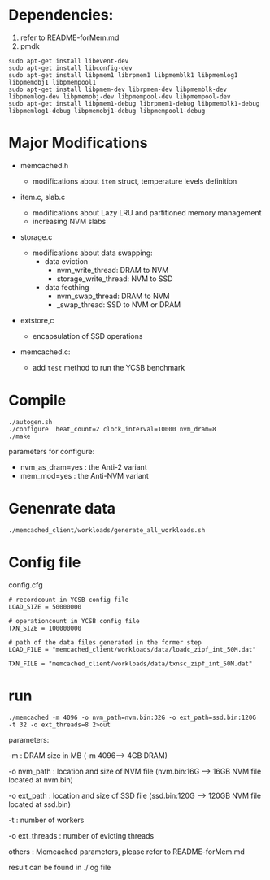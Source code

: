 # Dependencies:
1. refer to README-forMem.md
2. pmdk


```console
sudo apt-get install libevent-dev
sudo apt-get install libconfig-dev
sudo apt-get install libpmem1 librpmem1 libpmemblk1 libpmemlog1 libpmemobj1 libpmempool1
sudo apt-get install libpmem-dev librpmem-dev libpmemblk-dev libpmemlog-dev libpmemobj-dev libpmempool-dev libpmempool-dev
sudo apt-get install libpmem1-debug librpmem1-debug libpmemblk1-debug libpmemlog1-debug libpmemobj1-debug libpmempool1-debug
```

# Major Modifications

- memcached.h
    - modifications about `item` struct, temperature levels definition
- item.c, slab.c
    - modifications about Lazy LRU and partitioned memory management
    - increasing NVM slabs

- storage.c
    - modifications about data swapping: 
        - data eviction
            - nvm_write_thread: DRAM to NVM
            - storage_write_thread: NVM to SSD
        - data fecthing
            - nvm_swap_thread: DRAM to NVM
            - _swap_thread: SSD to NVM or DRAM

- extstore,c
    - encapsulation of SSD operations


- memcached.c:
    - add `test` method to run the YCSB benchmark

# Compile
```console
./autogen.sh
./configure  heat_count=2 clock_interval=10000 nvm_dram=8
./make
```
parameters for configure:

- nvm_as_dram=yes : the Anti-2 variant
- mem_mod=yes     : the Anti-NVM variant

# Genenrate data

```
./memcached_client/workloads/generate_all_workloads.sh 
```

# Config file
config.cfg
```
# recordcount in YCSB config file
LOAD_SIZE = 50000000

# operationcount in YCSB config file
TXN_SIZE = 100000000

# path of the data files generated in the former step
LOAD_FILE = "memcached_client/workloads/data/loadc_zipf_int_50M.dat" 

TXN_FILE = "memcached_client/workloads/data/txnsc_zipf_int_50M.dat"
```

# run

```console
./memcached -m 4096 -o nvm_path=nvm.bin:32G -o ext_path=ssd.bin:120G  -t 32 -o ext_threads=8 2>out
```
parameters:

-m                          : DRAM size in MB (-m 4096--> 4GB DRAM)

-o nvm_path                 : location and size of NVM file (nvm.bin:16G --> 16GB NVM file located at nvm.bin)

-o ext_path                 : location and size of SSD file (ssd.bin:120G --> 120GB NVM file located at ssd.bin)

-t                          : number of workers

-o ext_threads              : number of evicting threads

others                      : Memcached parameters, please refer to     README-forMem.md

result can be found in ./log file
